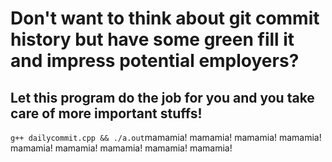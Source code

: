 # Don't want to think about git commit history but have some green fill it and impress potential employers?

## Let this program do the job for you and you take care of more important stuffs! 

`g++ dailycommit.cpp && ./a.out`mamamia!
mamamia!
mamamia!
mamamia!
mamamia!
mamamia!
mamamia!
mamamia!
mamamia!
